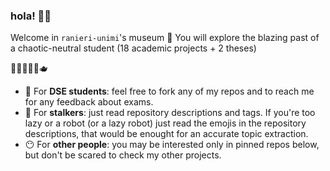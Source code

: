 ### hola! 👋🏽

Welcome in `ranieri-unimi`'s museum 🎨 You will explore the blazing past of a chaotic-neutral student (18 academic projects + 2 theses)

💃🏽👋🏽✨🫖

- 🍎 For **DSE students**: feel free to fork any of my repos and to reach me for any feedback about exams.
- 👀 For **stalkers**: just read repository descriptions and tags. If you're too lazy or a robot (or a lazy robot) just read the emojis in the repository descriptions, that would be enought for an accurate topic extraction.
- 😶 For **other people**: you may be interested only in pinned repos below, but don't be scared to check my other projects.
